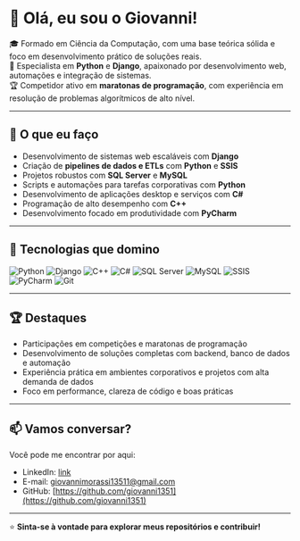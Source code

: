# 👋 Olá, eu sou o Giovanni!

🎓 Formado em Ciência da Computação, com uma base teórica sólida e foco em desenvolvimento prático de soluções reais.  
🐍 Especialista em **Python** e **Django**, apaixonado por desenvolvimento web, automações e integração de sistemas.  
🏆 Competidor ativo em **maratonas de programação**, com experiência em resolução de problemas algorítmicos de alto nível.  

---

## 💼 O que eu faço

- Desenvolvimento de sistemas web escaláveis com **Django**
- Criação de **pipelines de dados e ETLs** com **Python** e **SSIS**
- Projetos robustos com **SQL Server** e **MySQL**
- Scripts e automações para tarefas corporativas com **Python**
- Desenvolvimento de aplicações desktop e serviços com **C#**
- Programação de alto desempenho com **C++**
- Desenvolvimento focado em produtividade com **PyCharm**

---

## 🧠 Tecnologias que domino

![Python](https://img.shields.io/badge/-Python-3776AB?style=flat&logo=python&logoColor=white)
![Django](https://img.shields.io/badge/-Django-092E20?style=flat&logo=django&logoColor=white)
![C++](https://img.shields.io/badge/-C++-00599C?style=flat&logo=c%2B%2B&logoColor=white)
![C#](https://img.shields.io/badge/-C%23-239120?style=flat&logo=c-sharp&logoColor=white)
![SQL Server](https://img.shields.io/badge/-SQL%20Server-CC2927?style=flat&logo=microsoftsqlserver&logoColor=white)
![MySQL](https://img.shields.io/badge/-MySQL-4479A1?style=flat&logo=mysql&logoColor=white)
![SSIS](https://img.shields.io/badge/-SSIS-0078D4?style=flat&logo=microsoft&logoColor=white)
![PyCharm](https://img.shields.io/badge/-PyCharm-000000?style=flat&logo=pycharm&logoColor=white)
![Git](https://img.shields.io/badge/-Git-F05032?style=flat&logo=git&logoColor=white)

---

## 🏆 Destaques

- Participações em competições e maratonas de programação
- Desenvolvimento de soluções completas com backend, banco de dados e automação
- Experiência prática em ambientes corporativos e projetos com alta demanda de dados
- Foco em performance, clareza de código e boas práticas

---


## 📫 Vamos conversar?

Você pode me encontrar por aqui:

- LinkedIn: [link](https://www.linkedin.com/in/giovanni-morassi-685065271/)
- E-mail: giovannimorassi13511@gmail.com
- GitHub: [https://github.com/giovanni1351](https://github.com/giovanni1351)

---

⭐ **Sinta-se à vontade para explorar meus repositórios e contribuir!**
